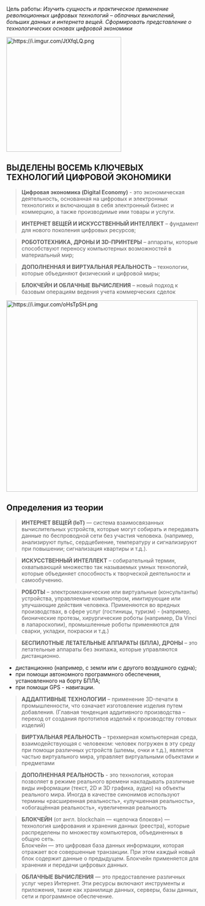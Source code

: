 Цель работы: *Изучить сущность и практическое применение революционных цифровых технологий – облачных вычислений, больших данных и интернета вещей. Сформировать представление о  технологических основах цифровой экономики*

<img style="width: 300px;" src="https://i.imgur.com/JtXfqLQ.png" alt="https://i.imgur.com/JtXfqLQ.png">


## ВЫДЕЛЕНЫ ВОСЕМЬ КЛЮЧЕВЫХ ТЕХНОЛОГИЙ ЦИФРОВОЙ ЭКОНОМИКИ
> **Цифровая экономика (Digital Economy)** - это экономическая деятельность, основанная на цифровых и электронных технологиях и включающая в себя электронный бизнес и коммерцию, а также производимые ими товары и услуги.

> **ИНТЕРНЕТ ВЕЩЕЙ И ИСКУССТВЕННЫЙ ИНТЕЛЛЕКТ** – фундамент для нового поколения цифровых ресурсов; 

> **РОБОТОТЕХНИКА, ДРОНЫ И 3D-ПРИНТЕРЫ** – аппараты, которые способствуют переносу компьютерных возможностей в материальный мир; 

> **ДОПОЛНЕННАЯ И ВИРТУАЛЬНАЯ РЕАЛЬНОСТЬ** – технологии, которые объединяют физический и цифровой миры;

> **БЛОКЧЕЙН И ОБЛАЧНЫЕ ВЫЧИСЛЕНИЯ** – новый подход к базовым операциям ведения учета коммерческих сделок

<img style="width: 500px;" src="https://i.imgur.com/oHsTpSH.png" alt="https://i.imgur.com/oHsTpSH.png">

## Определения из теории
> **ИНТЕРНЕТ ВЕЩЕЙ (IoT)** —  система взаимосвязанных вычислительных устройств, которые могут собирать и передавать данные по беспроводной сети без участия человека. 
(например, анализируют пульс, сердцебиение, температуру и сигнализируют при повышении; сигнализация квартиры и т.д.).

> **ИСКУССТВЕННЫЙ ИНТЕЛЛЕКТ** – собирательный термин, охватывающий множество так называемых умных технологий, которые объединяет способность к творческой деятельности и самообучению.

> **РОБОТЫ** – электромеханические или виртуальные (консультанты) устройства, управляемые компьютером, имитирующие или улучшающие действия человека. Применяются во вредных производствах, в сфере услуг (гостиницы, туризм) -   (например, бионические протезы, хирургические роботы (например, Da Vinci в лапароскопии), промышленные роботы применяются для сварки, укладки, покраски и т.д.)

> **БЕСПИЛОТНЫЕ ЛЕТАТЕЛЬНЫЕ АППАРАТЫ (БПЛА), ДРОНЫ** – это летательные аппараты без экипажа, которые управляются дистанционно.

- дистанционно (например, с земли или с другого воздушного судна);
- при помощи автономного программного обеспечения, установленного на борту БПЛА;
- при помощи GPS - навигации.

> **АДДАПТИВНЫЕ ТЕХНОЛОГИИ** – применение 3D-печати в промышленности, что означает изготовление изделия путем добавления.  (Главная тенденция аддитивного производства – переход от создания прототипов изделий к производству готовых изделий)

> **ВИРТУАЛЬНАЯ РЕАЛЬНОСТЬ**   – трехмерная компьютерная среда, взаимодействующая с человеком: человек погружен в эту среду при помощи различных устройств (шлемы, очки и т.д.), является частью виртуального мира, управляет виртуальными объектами и предметами

> **ДОПОЛНЕННАЯ РЕАЛЬНОСТЬ** - это технология, которая позволяет в режиме реального времени накладывать различные виды информации (текст, 2D и 3D графика, аудио) на объекты реального мира. Иногда в качестве синонимов используют термины «расширенная реальность», «улучшенная реальность», «обогащённая реальность», «увеличенная реальность 

> **БЛОКЧЕЙН** (от англ. blockchain — «цепочка блоков») — технология шифрования и хранения данных (реестра), которые распределены по множеству компьютеров, объединенных в общую сеть.  
Блокчейн — это цифровая база данных информации, которая отражает все совершенные транзакции. При этом каждый новый блок содержит данные о предыдущем. Блокчейн применяется для хранения и передачи цифровых данных.

> **ОБЛАЧНЫЕ ВЫЧИСЛЕНИЯ** — это предоставление различных услуг через Интернет. Эти ресурсы включают инструменты и приложения, такие как хранилище данных, серверы, базы данных, сети и программное обеспечение. 
